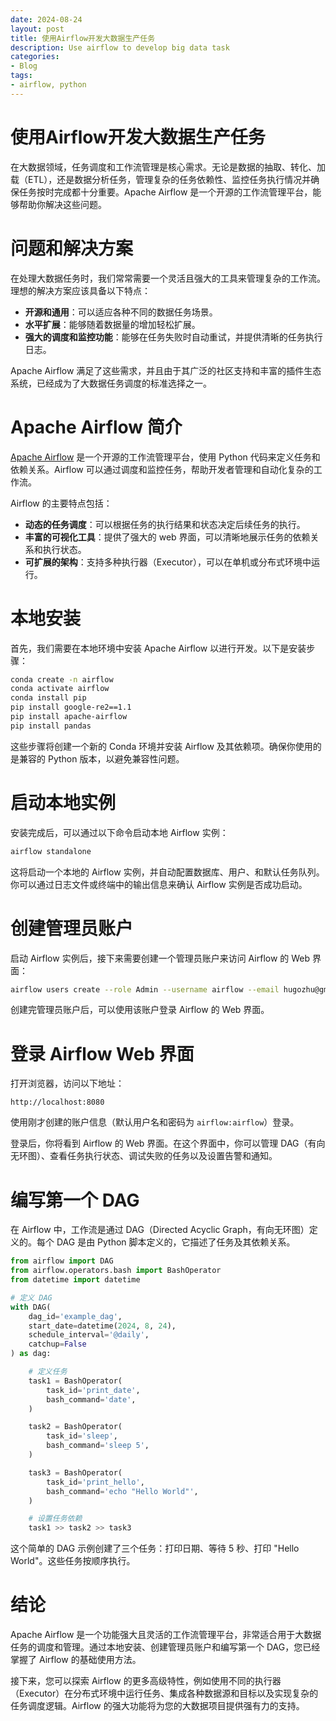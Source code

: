 ```yaml
---
date: 2024-08-24
layout: post
title: 使用Airflow开发大数据生产任务
description: Use airflow to develop big data task
categories:
- Blog
tags:
- airflow, python
---
```



# 使用Airflow开发大数据生产任务

在大数据领域，任务调度和工作流管理是核心需求。无论是数据的抽取、转化、加载（ETL），还是数据分析任务，管理复杂的任务依赖性、监控任务执行情况并确保任务按时完成都十分重要。Apache Airflow 是一个开源的工作流管理平台，能够帮助你解决这些问题。

<!--more-->

# 问题和解决方案

在处理大数据任务时，我们常常需要一个灵活且强大的工具来管理复杂的工作流。理想的解决方案应该具备以下特点：

- **开源和通用**：可以适应各种不同的数据任务场景。
- **水平扩展**：能够随着数据量的增加轻松扩展。
- **强大的调度和监控功能**：能够在任务失败时自动重试，并提供清晰的任务执行日志。

Apache Airflow 满足了这些需求，并且由于其广泛的社区支持和丰富的插件生态系统，已经成为了大数据任务调度的标准选择之一。

# Apache Airflow 简介

[Apache Airflow](https://airflow.apache.org) 是一个开源的工作流管理平台，使用 Python 代码来定义任务和依赖关系。Airflow 可以通过调度和监控任务，帮助开发者管理和自动化复杂的工作流。

Airflow 的主要特点包括：

- **动态的任务调度**：可以根据任务的执行结果和状态决定后续任务的执行。
- **丰富的可视化工具**：提供了强大的 web 界面，可以清晰地展示任务的依赖关系和执行状态。
- **可扩展的架构**：支持多种执行器（Executor），可以在单机或分布式环境中运行。

# 本地安装

首先，我们需要在本地环境中安装 Apache Airflow 以进行开发。以下是安装步骤：

```bash
conda create -n airflow
conda activate airflow
conda install pip
pip install google-re2==1.1
pip install apache-airflow
pip install pandas
```

这些步骤将创建一个新的 Conda 环境并安装 Airflow 及其依赖项。确保你使用的是兼容的 Python 版本，以避免兼容性问题。

# 启动本地实例

安装完成后，可以通过以下命令启动本地 Airflow 实例：

```bash
airflow standalone
```

这将启动一个本地的 Airflow 实例，并自动配置数据库、用户、和默认任务队列。你可以通过日志文件或终端中的输出信息来确认 Airflow 实例是否成功启动。

# 创建管理员账户

启动 Airflow 实例后，接下来需要创建一个管理员账户来访问 Airflow 的 Web 界面：

```bash
airflow users create --role Admin --username airflow --email hugozhu@gmail.com --firstname Hugo --lastname Zhu --password airflow
```

创建完管理员账户后，可以使用该账户登录 Airflow 的 Web 界面。

# 登录 Airflow Web 界面

打开浏览器，访问以下地址：

```
http://localhost:8080
```

使用刚才创建的账户信息（默认用户名和密码为 `airflow:airflow`）登录。

登录后，你将看到 Airflow 的 Web 界面。在这个界面中，你可以管理 DAG（有向无环图）、查看任务执行状态、调试失败的任务以及设置告警和通知。

# 编写第一个 DAG

在 Airflow 中，工作流是通过 DAG（Directed Acyclic Graph，有向无环图）定义的。每个 DAG 是由 Python 脚本定义的，它描述了任务及其依赖关系。

```python
from airflow import DAG
from airflow.operators.bash import BashOperator
from datetime import datetime

# 定义 DAG
with DAG(
    dag_id='example_dag',
    start_date=datetime(2024, 8, 24),
    schedule_interval='@daily',
    catchup=False
) as dag:

    # 定义任务
    task1 = BashOperator(
        task_id='print_date',
        bash_command='date',
    )

    task2 = BashOperator(
        task_id='sleep',
        bash_command='sleep 5',
    )

    task3 = BashOperator(
        task_id='print_hello',
        bash_command='echo "Hello World"',
    )

    # 设置任务依赖
    task1 >> task2 >> task3
```

这个简单的 DAG 示例创建了三个任务：打印日期、等待 5 秒、打印 "Hello World"。这些任务按顺序执行。

# 结论

Apache Airflow 是一个功能强大且灵活的工作流管理平台，非常适合用于大数据任务的调度和管理。通过本地安装、创建管理员账户和编写第一个 DAG，您已经掌握了 Airflow 的基础使用方法。

接下来，您可以探索 Airflow 的更多高级特性，例如使用不同的执行器（Executor）在分布式环境中运行任务、集成各种数据源和目标以及实现复杂的任务调度逻辑。Airflow 的强大功能将为您的大数据项目提供强有力的支持。